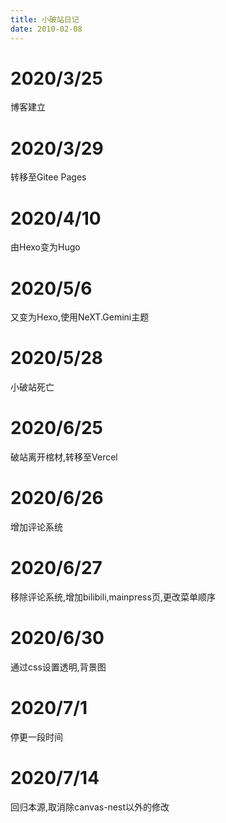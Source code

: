 ```yaml
---
title: 小破站日记
date: 2010-02-08
---
```


# 2020/3/25
博客建立

# 2020/3/29
转移至Gitee Pages

# 2020/4/10
由Hexo变为Hugo

# 2020/5/6
又变为Hexo,使用NeXT.Gemini主题

# 2020/5/28
小破站死亡

# 2020/6/25
破站离开棺材,转移至Vercel

# 2020/6/26
增加评论系统

# 2020/6/27
移除评论系统,增加bilibili,mainpress页,更改菜单顺序

# 2020/6/30
通过css设置透明,背景图

# 2020/7/1
停更一段时间

# 2020/7/14
回归本源,取消除canvas-nest以外的修改
